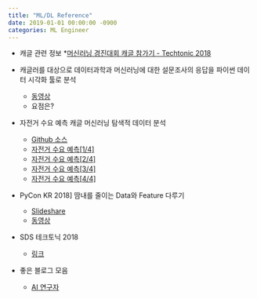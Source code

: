 ```yaml
---
title: "ML/DL Reference"
date: 2019-01-01 00:00:00 -0900
categories: ML Engineer
---
```


* 캐글 관련 정보
  *[머신러닝 경진대회 캐글 참가기 - Techtonic 2018](https://www.youtube.com/watch?v=eMfOv8eVAdk)

* 캐글러를 대상으로 데이터과학과 머신러닝에 대한 설문조사의 응답을 파이썬 데이터 시각화 툴로 분석
  * [동영상](https://www.youtube.com/playlist?list=PLaTc2c6yEwmoREAj3xLEqT71C9I3QvAlm)
  * 요점은?

* 자전거 수요 예측 캐글 머신러닝 탐색적 데이터 분석
  * [Github 소스](https://github.com/corazzon/KaggleStruggle/tree/master/bike-sharing-demand)
  * [자전거 수요 예측[1/4]](https://youtu.be/Q_MbN-vu_2w)
  * [자전거 수요 예측[2/4]](https://youtu.be/95fCw-n5uWM)
  * [자전거 수요 예측[3/4]](https://youtu.be/g7EwIFXJntc)
  * [자전거 수요 예측[4/4]](https://youtu.be/woSEc5d_skE)
  
* PyCon KR 2018] 땀내를 줄이는 Data와 Feature 다루기
  * [Slideshare](https://www.slideshare.net/zzonee/2018-pycon-kr-data-feature)
  * [동영상](https://www.youtube.com/watch?v=GlJVV43O8po)

* SDS 테크토닉 2018
  * [링크](https://www.samsungsds.com/global/ko/about/event/techtonic2018.html)
  
* 좋은 블로그 모음
  * [AI 연구자](http://freesearch.pe.kr/)
